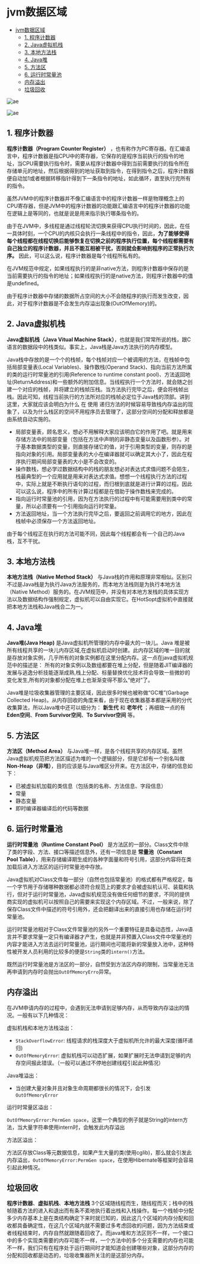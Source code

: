 # jvm数据区域


<!-- TOC -->

- [jvm数据区域](#jvm数据区域)
    - [1. 程序计数器](#1-程序计数器)
    - [2. Java虚拟机栈](#2-java虚拟机栈)
    - [3. 本地方法栈](#3-本地方法栈)
    - [4. Java堆](#4-java堆)
    - [5. 方法区](#5-方法区)
    - [6. 运行时常量池](#6-运行时常量池)
    - [内存溢出](#内存溢出)
    - [垃圾回收](#垃圾回收)

<!-- /TOC -->

![ae](../../img/java/jvm内存结构.jpg)

![ae](../../img/java/jvm内存结构_2.png)

## 1. 程序计数器

**程序计数器（Program Counter Register）** ，也有称作为PC寄存器。在汇编语言中，程序计数器是指CPU中的寄存器，它保存的是程序当前执行的指令的地址，当CPU需要执行指令时，需要从程序计数器中得到当前需要执行的指令所在存储单元的地址，然后根据得到的地址获取到指令，在得到指令之后，程序计数器便自动加1或者根据转移指针得到下一条指令的地址，如此循环，直至执行完所有的指令。



虽然JVM中的程序计数器并不像汇编语言中的程序计数器一样是物理概念上的CPU寄存器，但是JVM中的程序计数器的功能跟汇编语言中的程序计数器的功能在逻辑上是等同的，也就是说是用来指示执行哪条指令的。



由于在JVM中，多线程是通过线程轮流切换来获得CPU执行时间的，因此，在任一具体时刻，一个CPU的内核只会执行一条线程中的指令，因此，**为了能够使得每个线程都在线程切换后能够恢复在切换之前的程序执行位置，每个线程都需要有自己独立的程序计数器，并且不能互相被干扰，否则就会影响到程序的正常执行次序。** 因此，可以这么说，程序计数器是每个线程所私有的。



在JVM规范中规定，如果线程执行的是非native方法，则程序计数器中保存的是当前需要执行的指令的地址；如果线程执行的是native方法，则程序计数器中的值是undefined。



由于程序计数器中存储的数据所占空间的大小不会随程序的执行而发生改变，因此，对于程序计数器是不会发生内存溢出现象(OutOfMemory)的。



## 2. Java虚拟机栈

**Java虚拟机栈（Java Vitual Machine Stack）**，也就是我们常常所说的栈，跟C语言的数据段中的栈类似。事实上，Java栈是Java方法执行的内存模型。



Java栈中存放的是一个个的栈帧，每个栈帧对应一个被调用的方法，在栈帧中包括局部变量表(Local Variables)、操作数栈(Operand Stack)、指向当前方法所属的类的运行时常量池的引用(Reference to runtime constant pool)、方法返回地址(ReturnAddress)和一些额外的附加信息。当线程执行一个方法时，就会随之创建一个对应的栈帧，并将建立的栈帧压栈。当方法执行完毕之后，便会将栈帧出栈。因此可知，线程当前执行的方法所对应的栈帧必定位于Java栈的顶部。讲到这里，大家就应该会明白为什么 在 使用 递归方法的时候容易导致栈内存溢出的现象了，以及为什么栈区的空间不用程序员去管理了，这部分空间的分配和释放都是由系统自动实施的。

- 局部变量表，顾名思义，想必不用解释大家应该明白它的作用了吧。就是用来存储方法中的局部变量（包括在方法中声明的非静态变量以及函数形参）。对于基本数据类型的变量，则直接存储它的值，对于引用类型的变量，则存的是指向对象的引用。局部变量表的大小在编译器就可以确定其大小了，因此在程序执行期间局部变量表的大小是不会改变的。
- 操作数栈，想必学过数据结构中的栈的朋友想必对表达式求值问题不会陌生，栈最典型的一个应用就是用来对表达式求值。想想一个线程执行方法的过程中，实际上就是不断执行语句的过程，而归根到底就是进行计算的过程。因此可以这么说，程序中的所有计算过程都是在借助于操作数栈来完成的。
- 指向运行时常量池的引用，因为在方法执行的过程中有可能需要用到类中的常量，所以必须要有一个引用指向运行时常量。
- 方法返回地址，当一个方法执行完毕之后，要返回之前调用它的地方，因此在栈帧中必须保存一个方法返回地址。

由于每个线程正在执行的方法可能不同，因此每个线程都会有一个自己的Java栈，互不干扰。



## 3. 本地方法栈

**本地方法栈（Native Method Stack）** 与Java栈的作用和原理非常相似。区别只不过是Java栈是为执行Java方法服务的，而本地方法栈则是为执行本地方法（Native Method）服务的。在JVM规范中，并没有对本地方发栈的具体实现方法以及数据结构作强制规定，虚拟机可以自由实现它。在HotSopt虚拟机中直接就把本地方法栈和Java栈合二为一。



## 4. Java堆

**Java堆(Java Heap)** 是Java虚拟机所管理的内存中最大的一块儿。Java
堆是被所有线程共享的一块儿内存区域,在虚拟机启动时创建。此内存区域的唯一目的就是存放对象实例，几乎所有的对象实例都在这里分配内存。这一点在java虚拟机规范中的描述是： 所有的对象实例以及数组都要在堆上分配，但是随着JIT编译器的发展与逃逸分析技能逐渐成熟,栈上分配、标量替换优化技术将会导致一些微妙的变化发生,所有的对象都分配在堆上也渐渐变得不那么“绝对”了。

Java堆是垃圾收集器管理的主要区域，因此很多时候也被称做“GC堆”(Garbage Collected Heap)。从内存回收的角度来看，由于现在收集器基本都是采用的分代收集算法，所以Java堆中还可以细分为： **新生代** 和 **老年代** ；再细致一点的有 **Eden空间**、**From Survivor空间**、**To Survivor空间** 等。


## 5. 方法区

**方法区（Method Area）** 与Java堆一样，是各个线程共享的内存区域。虽然Java虚拟机规范把方法区描述为堆的一个逻辑部分，但是它却有一个别名叫做 **Non-Heap（非堆）**，目的应该是与Java堆区分开来。在方法区中，存储的信息如下：

- 已被虚拟机加载的类信息（包括类的名称、方法信息、字段信息）
- 常量
- 静态变量
- 即时编译器编译后的代码等数据




## 6. 运行时常量池

**运行时常量池（Runtime Constant Pool）** 是方法区的一部分。Class文件中除了类的字段、方法、接口等描述信息外，还有一项信息是 **常量池（Constant Pool Table）**，用来存储编译期生成的各种字面量和符号引用，这部分内容将在类加载后进入方法区的运行时常量池中存放。

Java虚拟机对Class文件每一部分（自然也包括常量池）的格式都有严格规定，每一个字节用于存储哪种数据都必须符合规范上的要求才会被虚拟机认可、装载和执行，但对于运行时常量池，Java虚拟机规范没有做任何细节的要求，不同的提供商实现的虚拟机可以按照自己的需要来实现这个内存区域。不过，一般来说，除了保存Class文件中描述的符号引用外，还会把翻译出来的直接引用也存储在运行时常量池。

运行时常量池相对于Class文件常量池的另外一个重要特征是具备动态性，Java语言并不要求常量一定只有编译器才产生，也就是并非预置入Class文件中常量池的内容才能进入方法去运行时常量池，运行期间也可能将新的常量放入池中，这种特性被开发人员利用的比较多的便是`String`类的`intern()`方法。

既然运行时常量池是方法区的一部分，自然受到方法区内存的限制，当常量池无法再申请到内存时会抛出`OutOfMemoryErro`异常。



## 内存溢出

在JVM申请内存的过程中，会遇到无法申请到足够内存，从而导致内存溢出的情况。一般有以下几种情况：

虚拟机栈和本地方法栈溢出：

- `StackOverflowError`: 线程请求的栈深度大于虚拟机所允许的最大深度(循环递归)
- `OutOfMemoryError`: 虚拟机栈可以动态扩展，如果扩展时无法申请到足够的内存空间报此错误。（一般可以通过不停地创建线程引起此种情况）

Java堆溢出：

- 当创建大量对象并且对象生命周期都很长的情况下，会引发 `OutOfMemoryError`

运行时常量区溢出：

`OutOfMemoryError:PermGen space`，这里一个典型的例子就是String的intern方法，当大量字符串使用intern时，会触发此内存溢出

方法区溢出：

方法区存放Class等元数据信息，如果产生大量的类(使用cglib)，那么就会引发此内存溢出，`OutOfMemoryError:PermGen space`，在使用Hibernate等框架时会容易引起此种情况。

## 垃圾回收

**程序计数器**、**虚拟机栈**、**本地方法栈** 3个区域随线程而生，随线程而灭；栈中的栈帧随着方法的进入和退出而有条不紊地执行着出栈和入栈操作。每一个栈帧中分配多少内存基本上是在类结构确定下来时就已知的，因此这几个区域的内存分配和回收都具备确定性，在这几个区域内就不需要过多考虑回收的问题，因为方法结束或者线程结束时，内存自然就跟随着回收了。而java堆和方法区则不一样，一个接口中的多个实现类需要的内存可能不一样，一个方法中的多个分支需要的内存也可能不一样，我们只有在程序处于运行期间时才能知道会创建哪些对象，这部分内存的分配和回收都是动态的，垃圾收集器所关注的是这部分内存。

